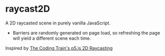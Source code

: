# raycast2D
A 2D raycasted scene in purely vanilla JavaScript.
- Barriers are randomly generated on page load, so refreshing the page will yield a different scene each time.


Inspired by [The Coding Train's p5.js 2D Raycasting](https://www.youtube.com/watch?v=TOEi6T2mtHo)
